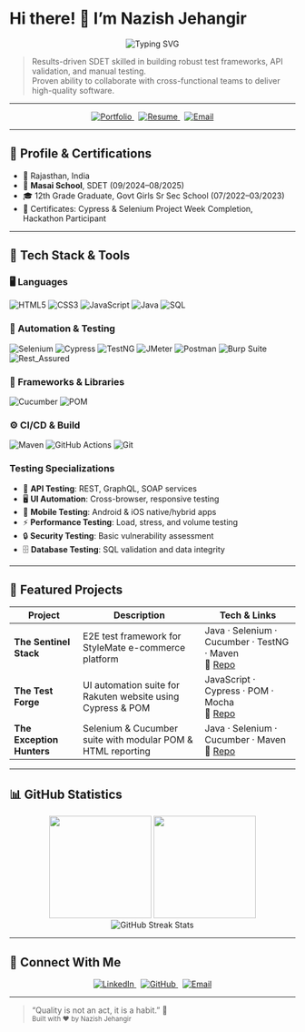 <!-- HERO & ABOUT ME -->
# Hi there! 👋 I’m **Nazish Jehangir**  
<div align="center">
  <img src="https://readme-typing-svg.herokuapp.com?font=Fira+Code&size=28&duration=3000&pause=1000&color=36BCF7&center=true&vCenter=true&width=600&lines=Software+Development+Engineer+in+Test;Quality+Assurance+Engineer;Test+Automation+Specialist;API+%26+UI+Testing+Expert" alt="Typing SVG" />
</div>

> Results-driven SDET skilled in building robust test frameworks, API validation, and manual testing.  
> Proven ability to collaborate with cross-functional teams to deliver high-quality software.

---

<!-- QUICK LINKS -->
<p align="center">
  <a href="https://nazishjehangirportfolio.netlify.app/" target="_blank">
    <img src="https://img.shields.io/badge/Portfolio-Live-brightgreen?logo=netlify" alt="Portfolio"/>
  </a>
  &nbsp;
  <a href="https://drive.google.com/file/d/1kOhZXXz_0qWeXt_RCkHTipv1yWFYbops/view?usp=sharing" target="_blank">
    <img src="https://img.shields.io/badge/Resume-Download-blue?logo=adobeacrobatreader" alt="Resume"/>
  </a>
  &nbsp;
  <a href="mailto:jehnazish@gmail.com">
    <img src="https://img.shields.io/badge/Email-jehnazish%40gmail.com-red?logo=gmail" alt="Email"/>
  </a>
</p>

---

## 🚀 Profile & Certifications
- 📍 Rajasthan, India  
- 🏫 **Masai School**, SDET (09/2024–08/2025)  
- 🎓 12th Grade Graduate, Govt Girls Sr Sec School (07/2022–03/2023)  
- 🏅 Certificates: Cypress & Selenium Project Week Completion, Hackathon Participant  

---

## 🔧 Tech Stack & Tools

### 🖥️ Languages
![HTML5](https://img.shields.io/badge/HTML5-E34F26?logo=html5&logoColor=white&style=for-the-badge)
![CSS3](https://img.shields.io/badge/CSS3-1572B6?logo=css3&logoColor=white&style=for-the-badge)
![JavaScript](https://img.shields.io/badge/JavaScript-F7DF1E?logo=javascript&logoColor=black&style=for-the-badge)
![Java](https://img.shields.io/badge/Java-ED8B00?logo=java&logoColor=white&style=for-the-badge)
![SQL](https://img.shields.io/badge/SQL-003B57?logo=postgresql&logoColor=white&style=for-the-badge)

### 🧪 Automation & Testing
![Selenium](https://img.shields.io/badge/Selenium-43B02A?logo=selenium&logoColor=white&style=for-the-badge)
![Cypress](https://img.shields.io/badge/Cypress-17202C?logo=cypress&logoColor=white&style=for-the-badge)
![TestNG](https://img.shields.io/badge/TestNG-FF6C37?logo=testng&logoColor=white&style=for-the-badge)
![JMeter](https://img.shields.io/badge/JMeter-D22128?logo=apachejmeter&logoColor=white&style=for-the-badge)
![Postman](https://img.shields.io/badge/Postman-FF6C37?logo=postman&logoColor=white&style=for-the-badge)
![Burp Suite](https://img.shields.io/badge/Burp_Suite-1E2021?logo=portswigger&logoColor=white&style=for-the-badge)
![Rest_Assured](https://img.shields.io/badge/Rest_Assured-4CAF50?logo=rest-assured&logoColor=white&style=for-the-badge)

### 🧰 Frameworks & Libraries
![Cucumber](https://img.shields.io/badge/Cucumber-7BA829?logo=cucumber&logoColor=white&style=for-the-badge)
![POM](https://img.shields.io/badge/Page_Object_Model-333333?logo=github&logoColor=white&style=for-the-badge)

### ⚙️ CI/CD & Build
![Maven](https://img.shields.io/badge/Maven-C71A36?logo=apache-maven&logoColor=white&style=for-the-badge)
![GitHub Actions](https://img.shields.io/badge/GitHub_Actions-2088FF?logo=github-actions&logoColor=white&style=for-the-badge)
![Git](https://img.shields.io/badge/Git-F05032?logo=git&logoColor=white&style=for-the-badge)

### Testing Specializations
- :link: **API Testing**: REST, GraphQL, SOAP services
- :desktop_computer: **UI Automation**: Cross-browser, responsive testing
- :iphone: **Mobile Testing**: Android & iOS native/hybrid apps
- :zap: **Performance Testing**: Load, stress, and volume testing
- :lock: **Security Testing**: Basic vulnerability assessment
- :file_cabinet: **Database Testing**: SQL validation and data integrity

---

## 📂 Featured Projects

| Project                     | Description                                                               | Tech & Links                                                                                           |
|-----------------------------|---------------------------------------------------------------------------|--------------------------------------------------------------------------------------------------------|
| **The Sentinel Stack**      | E2E test framework for StyleMate e-commerce platform                     | Java · Selenium · Cucumber · TestNG · Maven<br>🔗 [Repo](https://github.com/nzjahngere/0019.The-Sentinel-Stack) |
| **The Test Forge**          | UI automation suite for Rakuten website using Cypress & POM               | JavaScript · Cypress · POM · Mocha<br>🔗 [Repo](https://github.com/nzjahngere/006-Test-Forge)           |
| **The Exception Hunters**   | Selenium & Cucumber suite with modular POM & HTML reporting               | Java · Selenium · Cucumber · Maven<br>🔗 [Repo](https://github.com/nzjahngere/009_Exception_Hunters)     |

---

## :bar_chart: GitHub Statistics
<div align="center">
  <img height="180em" src="https://github-readme-stats.vercel.app/api?username=nzjahngere&show_icons=true&theme=tokyonight&include_all_commits=true&count_private=true"/>
  <img height="180em" src="https://github-readme-stats.vercel.app/api/top-langs/?username=nzjahngere&layout=compact&langs_count=8&theme=tokyonight"/>
</div>
<div align="center">
  <img src="https://github-readme-streak-stats.herokuapp.com/?user=nzjahngere&theme=tokyonight" alt="GitHub Streak Stats" />
</div>

---

## 🔗 Connect With Me

<p align="center">
  <a href="https://www.linkedin.com/in/jehnazish/" target="_blank">
    <img src="https://img.shields.io/badge/LinkedIn-NazishJehangir-0077B5?logo=linkedin&style=for-the-badge" alt="LinkedIn"/>
  </a>
  &nbsp;
  <a href="https://github.com/nzjahngere" target="_blank">
    <img src="https://img.shields.io/badge/GitHub-@nzjahngere-181717?logo=github&style=for-the-badge" alt="GitHub"/>
  </a>
  &nbsp;
  <a href="mailto:jehnazish@gmail.com">
    <img src="https://img.shields.io/badge/Email-jehnazish%40gmail.com-D14836?logo=gmail&style=for-the-badge" alt="Email"/>
  </a>
</p>

---

> “Quality is not an act, it is a habit.” 🚀  
<sub>Built with ❤️ by Nazish Jehangir</sub>
